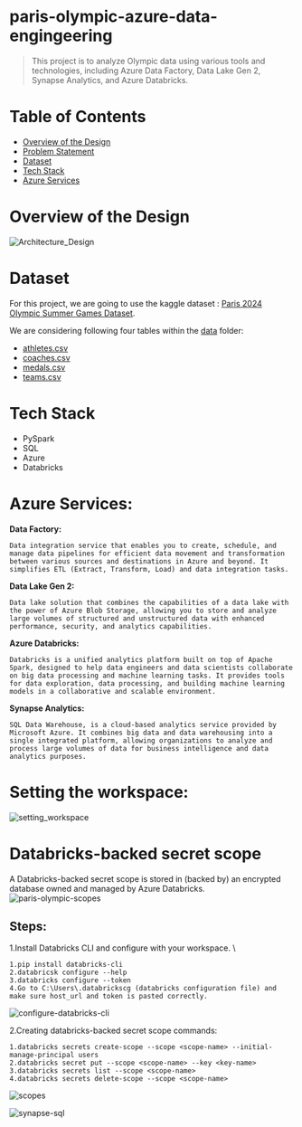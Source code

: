 # paris-olympic-azure-data-engingeering
> This project is to analyze Olympic data using various tools and technologies, including Azure Data Factory, Data Lake Gen 2, Synapse Analytics, and Azure Databricks.

# Table of Contents
- [Overview of the Design](overview-of-the-design)
- [Problem Statement](problem-statement)
- [Dataset](Dataset)
- [Tech Stack](Tech-Stack)
- [Azure Services](Azure-Services)

# Overview of the Design
![Architecture_Design](https://github.com/user-attachments/assets/515b8754-98a5-4046-bd1b-9a98cc15c4df)

# Dataset
For this project, we are going to use the kaggle dataset : [Paris 2024 Olympic Summer Games Dataset](https://www.kaggle.com/datasets/piterfm/paris-2024-olympic-summer-games). 

We are considering following four tables within the [data](https://github.com/nk3099/paris-olympic-azure-data-engingeering/tree/main/data) folder:
- [athletes.csv](https://github.com/nk3099/paris-olympic-azure-data-engingeering/blob/main/data/athletes.csv)
- [coaches.csv](https://github.com/nk3099/paris-olympic-azure-data-engingeering/blob/main/data/coaches.csv)
- [medals.csv](https://github.com/nk3099/paris-olympic-azure-data-engingeering/blob/main/data/medals.csv)
- [teams.csv](https://github.com/nk3099/paris-olympic-azure-data-engingeering/blob/main/data/teams.csv)

# Tech Stack
- PySpark
- SQL
- Azure
- Databricks

# Azure Services:
**Data Factory:** 
```
Data integration service that enables you to create, schedule, and manage data pipelines for efficient data movement and transformation between various sources and destinations in Azure and beyond. It simplifies ETL (Extract, Transform, Load) and data integration tasks.
```



**Data Lake Gen 2:** 
```
Data lake solution that combines the capabilities of a data lake with the power of Azure Blob Storage, allowing you to store and analyze large volumes of structured and unstructured data with enhanced performance, security, and analytics capabilities.
```

**Azure Databricks:**
```
Databricks is a unified analytics platform built on top of Apache Spark, designed to help data engineers and data scientists collaborate on big data processing and machine learning tasks. It provides tools for data exploration, data processing, and building machine learning models in a collaborative and scalable environment.
```

**Synapse Analytics:**
```
SQL Data Warehouse, is a cloud-based analytics service provided by Microsoft Azure. It combines big data and data warehousing into a single integrated platform, allowing organizations to analyze and process large volumes of data for business intelligence and data analytics purposes.
```

# Setting the workspace:
![setting_workspace](https://github.com/user-attachments/assets/2941ea54-9abe-4157-9021-6e76d4d2ed88)


# Databricks-backed secret scope
A Databricks-backed secret scope is stored in (backed by) an encrypted database owned and managed by Azure Databricks.\
![paris-olympic-scopes](https://github.com/user-attachments/assets/aac172ae-657e-4d6b-b97b-8bf102417ddb)

## Steps:

1.Install Databricks CLI and configure with your workspace. \
```
1.pip install databricks-cli
2.databricsk configure --help
3.databricks configure --token
4.Go to C:\Users\.databrickscg (databricks configuration file) and make sure host_url and token is pasted correctly.
```

![configure-databricks-cli](https://github.com/user-attachments/assets/fbae4641-71a9-4306-8c08-86562670478c)

2.Creating databricks-backed secret scope commands:
```
1.databricks secrets create-scope --scope <scope-name> --initial-manage-principal users
2.databricks secret put --scope <scope-name> --key <key-name>
3.databricks secrets list --scope <scope-name>
4.databricks secrets delete-scope --scope <scope-name>
```
![scopes](https://github.com/user-attachments/assets/03580fcb-e38c-4fe4-8ef0-861595a1f8da)




![synapse-sql](https://github.com/user-attachments/assets/4c878f9e-9779-4c0b-b991-7a6bd4959c5c)


